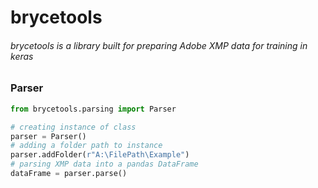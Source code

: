 # brycetools
###### brycetools is a library built for preparing Adobe XMP data for training in keras

### Parser
```python
from brycetools.parsing import Parser

# creating instance of class
parser = Parser()
# adding a folder path to instance
parser.addFolder(r"A:\FilePath\Example")
# parsing XMP data into a pandas DataFrame
dataFrame = parser.parse()
```
